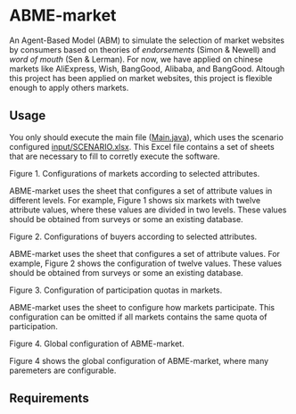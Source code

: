 # ABME-market

An Agent-Based Model (ABM) to simulate the selection of market websites by consumers based on theories of _endorsements_ (Simon & Newell) and _word of mouth_ (Sen & Lerman). For now, we have applied on chinese markets like AliExpress, Wish, BangGood, Alibaba, and BangGood. Altough this project has been applied on market websites, this project is flexible enough to apply others markets.   	   


## Usage
You only should execute the main file ([Main.java](src/Main.java)), which uses the scenario configured [input/SCENARIO.xlsx](input/SCENARIO.xlsx). This Excel file contains a set of sheets that are necessary to fill to corretly execute the software. 






Figure 1. Configurations of markets according to selected attributes.

ABME-market uses the sheet that configures a set of attribute values in different levels. For example, Figure 1 shows six markets with twelve attribute values, where these values are divided in two levels. These values should be obtained from surveys or some an existing database.     






Figure 2. Configurations of buyers according to selected attributes.

ABME-market uses the sheet that configures a set of attribute values. For example, Figure 2 shows the configuration of twelve values.  These values should be obtained from surveys or some an existing database.  






Figure 3. Configuration of participation quotas in markets.    

ABME-market uses the sheet to configure how markets participate. This configuration can be omitted if all markets contains the same quota of participation.  





Figure 4. Global configuration of ABME-market.

Figure 4 shows the global configuration of ABME-market, where many paremeters are configurable. 


## Requirements 
